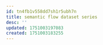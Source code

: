 ```yaml
---
id: tn4fb1v558dd7sh1r5ubh7n
title: semantic flow dataset series
desc: ''
updated: 1751003197083
created: 1751003183255
---
```

